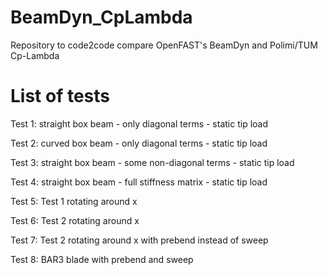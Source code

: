# BeamDyn_CpLambda
Repository to code2code compare OpenFAST's BeamDyn and Polimi/TUM Cp-Lambda

# List of tests

Test 1: straight box beam - only diagonal terms - static tip load

Test 2: curved box beam - only diagonal terms - static tip load

Test 3: straight box beam - some non-diagonal terms - static tip load

Test 4: straight box beam - full stiffness matrix - static tip load

Test 5: Test 1 rotating around x

Test 6: Test 2 rotating around x

Test 7: Test 2 rotating around x with prebend instead of sweep

Test 8: BAR3 blade with prebend and sweep